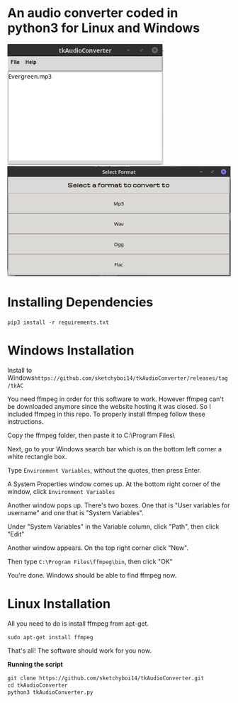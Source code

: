 # An audio converter coded in python3 for Linux and Windows

![Screenshot](tkACsonglist.png)
![Screenshot](tkACaudioformat.png)

# Installing Dependencies
``pip3 install -r requirements.txt``

# Windows Installation

Install to Windows``https://github.com/sketchyboi14/tkAudioConverter/releases/tag/tkAC``

You need ffmpeg in order for this software to work.
However ffmpeg can't be downloaded anymore since the website hosting it was closed.
So I included ffmpeg in this repo.
To properly install ffmpeg follow these instructions.

Copy the ffmpeg folder, then paste it to C:\Program Files\

Next, go to your Windows search bar which is on the bottom left corner a white rectangle box.

Type ``Environment Variables``, without the quotes, then press Enter.

A System Properties window comes up. At the bottom right corner of the window, click ``Environment Variables``

Another window pops up. There's two boxes. One that is "User variables for username"
and one that is "System Variables".

Under "System Variables" in the Variable column, click "Path", then click "Edit"

Another window appears. On the top right corner click "New".

Then type ``C:\Program Files\ffmpeg\bin``, then click "OK"

You're done. Windows should be able to find ffmpeg now.

# Linux Installation

All you need to do is install ffmpeg from apt-get.
```
sudo apt-get install ffmpeg
```
That's all! The software should work for you now.

**Running the script**
```
git clone https://github.com/sketchyboi14/tkAudioConverter.git
cd tkAudioConverter
python3 tkAudioConverter.py
```




